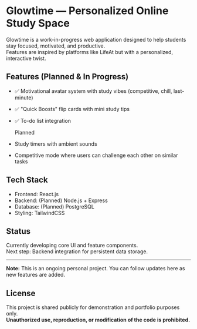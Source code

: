# Glowtime — Personalized Online Study Space

Glowtime is a work-in-progress web application designed to help students stay focused, motivated, and productive.  
Features are inspired by platforms like LifeAt but with a personalized, interactive twist.

##  Features (Planned & In Progress)
- ✅ Motivational avatar system with study vibes (competitive, chill, last-minute)
- ✅ "Quick Boosts" flip cards with mini study tips
- ✅ To-do list integration

  Planned
- Study timers with ambient sounds
- Competitive mode where users can challenge each other on similar tasks

##  Tech Stack
- Frontend: React.js
- Backend: (Planned) Node.js + Express
- Database: (Planned) PostgreSQL
- Styling: TailwindCSS

##  Status
Currently developing core UI and feature components.  
Next step: Backend integration for persistent data storage.

---

**Note:** This is an ongoing personal project. You can follow updates here as new features are added.
## License
This project is shared publicly for demonstration and portfolio purposes only.  
**Unauthorized use, reproduction, or modification of the code is prohibited.**
